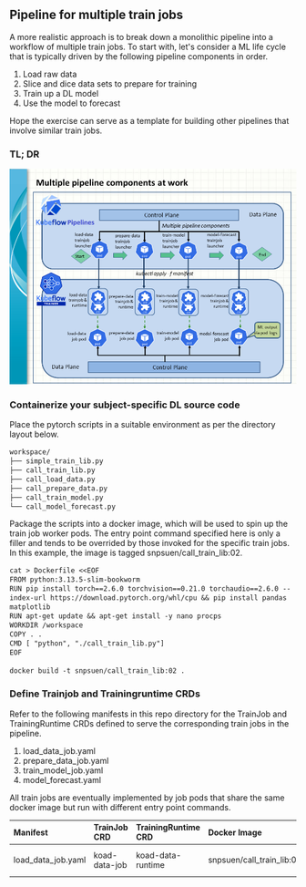 ## Pipeline for multiple train jobs

A more realistic approach is to break down a monolithic pipeline into a workflow of multiple train jobs. To start with, let's consider a ML life cycle that is typically driven by the following pipeline components in order.
1. Load raw data
2. Slice and dice data sets to prepare for training
3. Train up a DL model
4. Use the model to forecast

Hope the exercise can serve as a template for building other pipelines that involve similar train jobs. 

### TL; DR

![Multiple_pipeline_coomponents](multiple_pipeline_components.png)

### Containerize your subject-specific DL source code

Place the pytorch scripts in a suitable environment as per the directory layout below.
```
workspace/
├── simple_train_lib.py
├── call_train_lib.py
├── call_load_data.py
├── call_prepare_data.py
├── call_train_model.py
└── call_model_forecast.py
```

Package the scripts into a docker image, which will be used to spin up the train job worker pods. The entry point command specified here is only a filler and tends to be overrided by those invoked for the specific train jobs. In this example, the image is tagged snpsuen/call_train_lib:02.
```
cat > Dockerfile <<EOF
FROM python:3.13.5-slim-bookworm
RUN pip install torch==2.6.0 torchvision==0.21.0 torchaudio==2.6.0 --index-url https://download.pytorch.org/whl/cpu && pip install pandas matplotlib
RUN apt-get update && apt-get install -y nano procps
WORKDIR /workspace
COPY . .
CMD [ "python", "./call_train_lib.py"]
EOF

docker build -t snpsuen/call_train_lib:02 .
```

### Define Trainjob and Trainingruntime CRDs

Refer to the following manifests in this repo directory for the TrainJob and TrainingRuntime CRDs defined to serve the corresponding train jobs in the pipeline.
1. load_data_job.yaml
2. prepare_data_job.yaml
3. train_model_job.yaml
4. model_forecast.yaml

All train jobs are eventually implemented by job pods that share the same docker image but run with different entry point commands.

<table>
	<thead>
		<tr>
			<th scope="col" align="left">Manifest</th>
			<th scope="col" align="left">TrainJob CRD</th>
			<th scope="col" align="left">TrainingRuntime CRD</th>
			<th scope="col" align="left">Docker Image</th>
      <th scope="col" align="left">Job pod</th>
			<th scope="col" align="left">Entry Point Command</th>
		</tr>
	</thead>
	<tbody>
		<tr>
			<td align="left">load_data_job.yaml</td>
			<td align="left">koad-data-job</td>
			<td align="left">koad-data-runtime</td>
			<td align="left">snpsuen/call_train_lib:02</td>
      <td align="left">load-data-pod</td>
			<td align="left">python ./call_load_data.py</td>			
		</tr>
	</tbody>
</table>



